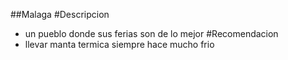 ##Malaga
#Descripcion
- un pueblo donde sus ferias son de lo mejor
#Recomendacion 
- llevar manta termica siempre hace mucho frio
